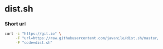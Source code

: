 # dist.sh

### Short url

```bash
curl -i "https://git.io" \
     -F "url=https://raw.githubusercontent.com/javanile/dist.sh/master/dist.sh" \
     -F "code=dist.sh"
```
